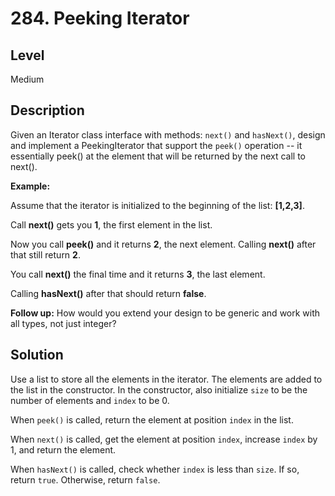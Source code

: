 # 284. Peeking Iterator
## Level
Medium

## Description
Given an Iterator class interface with methods: `next()` and `hasNext()`, design and implement a PeekingIterator that support the `peek()` operation -- it essentially peek() at the element that will be returned by the next call to next().

**Example:**

Assume that the iterator is initialized to the beginning of the list: **[1,2,3]**.

Call **next()** gets you **1**, the first element in the list.

Now you call **peek()** and it returns **2**, the next element. Calling **next()** after that still return **2**.

You call **next()** the final time and it returns **3**, the last element.

Calling **hasNext()** after that should return **false**.

**Follow up:** How would you extend your design to be generic and work with all types, not just integer?

## Solution
Use a list to store all the elements in the iterator. The elements are added to the list in the constructor. In the constructor, also initialize `size` to be the number of elements and `index` to be 0.

When `peek()` is called, return the element at position `index` in the list.

When `next()` is called, get the element at position `index`, increase `index` by 1, and return the element.

When `hasNext()` is called, check whether `index` is less than `size`. If so, return `true`. Otherwise, return `false`.
